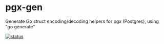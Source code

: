 # pgx-gen
Generate Go struct encoding/decoding helpers for pgx (Postgres), using "go generate"

[![status](https://sourcegraph.com/api/repos/github.com/wdamron/pgx-gen/.badges/status.svg)](https://sourcegraph.com/github.com/wdamron/pgx-gen)
